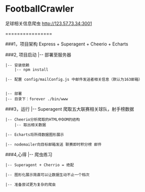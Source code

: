 # FootballCrawler

足球相关信息爬虫
http://123.57.73.34:3001
 
================

###1，项目架构
    Express + Superagent + Cheerio + Echarts

###2, 项目启动
    |-- 部署至服务器

    |-- 安装依赖
        |-- npm install
  	    
    |-- 配置 config/mailConfig.js 中邮件发送者相关信息（默认为163邮箱）
   

    |-- 部署
  	|-- 目录下：forever ./bin/www

###3，运行
  	|-- Superagent 爬取五大联赛相关球队，射手榜数据

  	|-- Cheerio分析爬取的HTML中DOM的结构
  	    |-- 取出相关数据

  	|-- Echarts将所得数据图形展示
  	
  	|-- nodemailer向目标邮箱发送 联赛即时积分榜 邮件


###4,心得
	|-- 爬虫练习
	
	|-- Superagent + Cherrio = 绝配
	
	|-- 图形化展示简直可以让数据生动不止一个档次
	
	|-- 准备尝试更为复杂的爬虫


